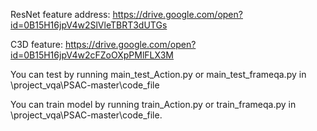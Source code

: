 ResNet feature address: https://drive.google.com/open?id=0B15H16jpV4w2SlVleTBRT3dUTGs

C3D feature: https://drive.google.com/open?id=0B15H16jpV4w2cFZoOXpPMlFLX3M

You can test by running main_test_Action.py or main_test_frameqa.py in \project_vqa\PSAC-master\code_file


You can train model by running train_Action.py or train_frameqa.py in \project_vqa\PSAC-master\code_file.